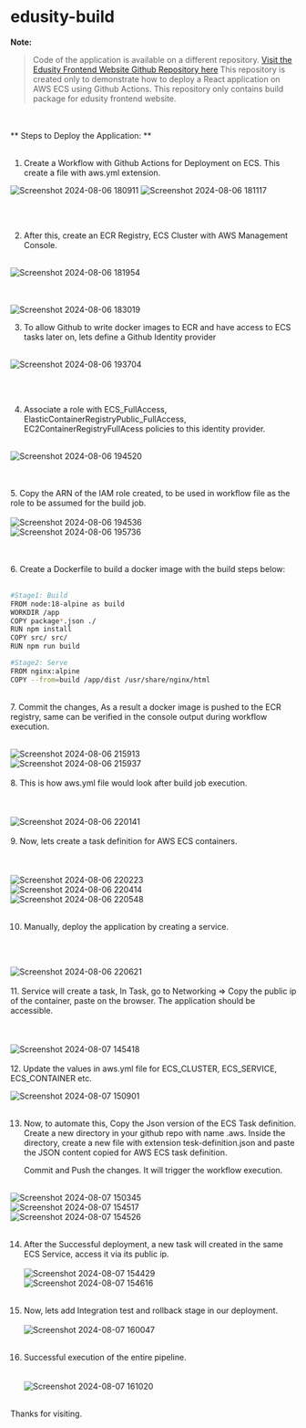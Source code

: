 # edusity-build

**Note:** 

> Code of the application is available on a different repository. [Visit the Edusity Frontend Website Github Repository here](https://github.com/awsvishwas/edusity-frontend-website)
> This repository is created only to demonstrate how to deploy a React application on AWS ECS using Github Actions.
> This repository only contains build package for edusity frontend website.

<br><br>
** Steps to Deploy the Application: **<br><br>

1. Create a Workflow with Github Actions for Deployment on ECS. This create a file with aws.yml extension. <br>
   
![Screenshot 2024-08-06 180911](https://github.com/user-attachments/assets/22cb8da0-0a3e-4f56-9a7d-7605c989fd05)
![Screenshot 2024-08-06 181117](https://github.com/user-attachments/assets/8623953b-ae63-47c7-b11b-f0758eba7487)

<br><br>

2. After this, create an ECR Registry, ECS Cluster with AWS Management Console.<br><br>
   
![Screenshot 2024-08-06 181954](https://github.com/user-attachments/assets/e0bcb86a-78df-42fc-8b6b-b86936139445)

<br><br>
![Screenshot 2024-08-06 183019](https://github.com/user-attachments/assets/466e5065-7ac7-4fa0-912f-9b76f0dbdb7d)

3. To allow Github to write docker images to ECR and have access to ECS tasks later on, lets define a Github Identity provider<br><br>

![Screenshot 2024-08-06 193704](https://github.com/user-attachments/assets/ae6c75fb-0764-434b-b0c2-e8d40adfdbf2)

<br><br>

4. Associate a role with ECS_FullAccess, ElasticContainerRegistryPublic_FullAccess, EC2ContainerRegistryFullAcess policies to this identity provider.<br><br>
   
![Screenshot 2024-08-06 194520](https://github.com/user-attachments/assets/2421fe5f-a72d-4c29-8546-3564df5d8700)

<br><br>
5. Copy the ARN of the IAM role created, to be used in workflow file as the role to be assumed for the build job.<br><br>
![Screenshot 2024-08-06 194536](https://github.com/user-attachments/assets/5a5a2382-51af-4236-83e7-eb3664cb018d)
<br>
![Screenshot 2024-08-06 195736](https://github.com/user-attachments/assets/a80f65fe-59b5-4fd7-b153-0b5f94d0eb88)

<br><br>
6. Create a Dockerfile to build a docker image with the build steps below:<br>
<br>
```bash
#Stage1: Build
FROM node:18-alpine as build
WORKDIR /app
COPY package*.json ./
RUN npm install
COPY src/ src/
RUN npm run build

#Stage2: Serve
FROM nginx:alpine
COPY --from=build /app/dist /usr/share/nginx/html

```
<br>
7. Commit the changes, As a result a docker image is pushed to the ECR registry, same can be verified in the console output during workflow execution.<br><br>

![Screenshot 2024-08-06 215913](https://github.com/user-attachments/assets/d3f58724-75f6-4f99-8ff7-c2713b55008a)
<br>
![Screenshot 2024-08-06 215937](https://github.com/user-attachments/assets/a601b09c-63d6-441b-8e99-314decaf977a)
<br><br>
8. This is how aws.yml file would look after build job execution.<br><br>
<br>   
![Screenshot 2024-08-06 220141](https://github.com/user-attachments/assets/452a6c17-78be-496e-a521-c66ca23909ca)
<br><br>
9. Now, lets create a task definition for AWS ECS containers.<br><br>
<br>    
![Screenshot 2024-08-06 220223](https://github.com/user-attachments/assets/8a2173cd-e3f7-4135-a3ba-3134e6ada0dc)
<br>
![Screenshot 2024-08-06 220414](https://github.com/user-attachments/assets/0fa56894-c330-4875-b92f-18baf29e5583)
<br>
![Screenshot 2024-08-06 220548](https://github.com/user-attachments/assets/3f66e237-6246-460b-9b98-abcf5f15e881)
<br><br>

10. Manually, deploy the application by creating a service.<br><br>
<br>
 
![Screenshot 2024-08-06 220621](https://github.com/user-attachments/assets/5b1fae79-2444-4459-88b9-8fe6620d870c)
<br><br>
11. Service will create a task, In Task, go to Networking => Copy the public ip of the container, paste on the browser. The application should be accessible.<br><br>
<br>    
![Screenshot 2024-08-07 145418](https://github.com/user-attachments/assets/4f13c230-1ee2-4000-a4e7-a0fdf71622b0)
<br><br>
12. Update the values in aws.yml file for ECS_CLUSTER, ECS_SERVICE, ECS_CONTAINER etc.<br>

![Screenshot 2024-08-07 150901](https://github.com/user-attachments/assets/d900fd8a-12f5-4f72-ac6f-029cd6ecf905)
<br><br>

13. Now, to automate this, Copy the Json version of the ECS Task definition. Create a new directory in your github repo with name .aws.
    Inside the directory, create a new file with extension tesk-definition.json and paste the JSON content copied for AWS ECS task definition.

    Commit and Push the changes. It will trigger the workflow execution. <br><br>
    
![Screenshot 2024-08-07 150345](https://github.com/user-attachments/assets/21bbf41d-97b8-4069-b227-46b6fceeced8)
<br>
![Screenshot 2024-08-07 154517](https://github.com/user-attachments/assets/5ebabc49-0755-4c8d-a774-f20add2af901)
<br>
![Screenshot 2024-08-07 154526](https://github.com/user-attachments/assets/c6087023-8245-44fd-aa70-a4269617d030)
<br><br>

14. After the Successful deployment, a new task will created in the same ECS Service, access it via its public ip.<br><br>
![Screenshot 2024-08-07 154429](https://github.com/user-attachments/assets/84010474-57aa-4924-8f91-7cdfdba059a0)<br>
![Screenshot 2024-08-07 154616](https://github.com/user-attachments/assets/326679fa-8724-490f-822c-cd3c7748ed79)
<br><br>
15. Now, lets add Integration test and rollback stage in our deployment.<br><br>
![Screenshot 2024-08-07 160047](https://github.com/user-attachments/assets/88330d82-639d-424e-b562-4d262d65a4c5)
<br><br>

16. Successful execution of the entire pipeline.<br><br>  
![Screenshot 2024-08-07 161020](https://github.com/user-attachments/assets/09430ce2-2def-4aea-9da1-8684ecb3ea37)
<br><br>


Thanks for visiting.<br><br>
